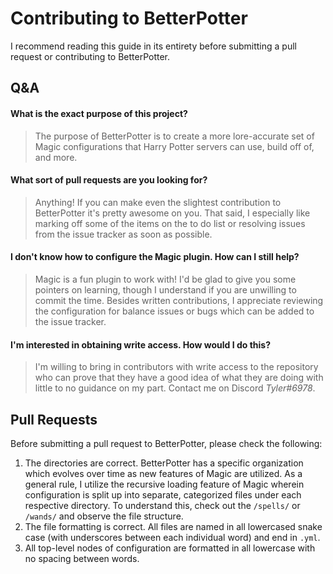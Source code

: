 # Contributing to BetterPotter

I recommend reading this guide in its entirety before submitting a pull request or contributing to BetterPotter.

## Q&A

#### What is the exact purpose of this project?

> The purpose of BetterPotter is to create a more lore-accurate set of Magic configurations that Harry Potter servers can use, build off of, and more.

#### What sort of pull requests are you looking for?

> Anything! If you can make even the slightest contribution to BetterPotter it's pretty awesome on you. That said, I especially like marking off some of the items on the to do list or resolving issues from the issue tracker as soon as possible.

#### I don't know how to configure the Magic plugin. How can I still help?

> Magic is a fun plugin to work with! I'd be glad to give you some pointers on learning, though I understand if you are unwilling to commit the time. Besides written contributions, I appreciate reviewing the configuration for balance issues or bugs which can be added to the issue tracker.

#### I'm interested in obtaining write access. How would I do this?

> I'm willing to bring in contributors with write access to the repository who can prove that they have a good idea of what they are doing with little to no guidance on my part. Contact me on Discord _Tyler#6978_.

## Pull Requests

Before submitting a pull request to BetterPotter, please check the following:

1. The directories are correct. BetterPotter has a specific organization which evolves over time as new features of Magic are utilized. As a general rule, I utilize the recursive loading feature of Magic wherein configuration is split up into separate, categorized files under each respective directory. To understand this, check out the `/spells/` or `/wands/` and observe the file structure.
2. The file formatting is correct. All files are named in all lowercased snake case (with underscores between each individual word) and end in `.yml`.
3. All top-level nodes of configuration are formatted in all lowercase with no spacing between words.
